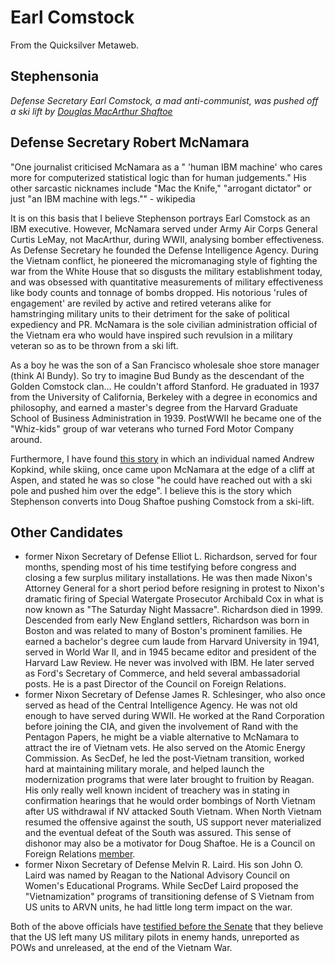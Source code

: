 
# Earl Comstock

From the Quicksilver Metaweb.

## Stephensonia


*Defense Secretary Earl Comstock, a mad anti-communist, was pushed off a ski lift by [Douglas MacArthur Shaftoe](/douglas-macarthur-shaftoe)*

## Defense Secretary Robert McNamara


"One journalist criticised McNamara as a " 'human IBM machine' who cares more for computerized statistical logic than for human judgements." His other sarcastic nicknames include "Mac the Knife," "arrogant dictator" or just "an IBM machine with legs."" - wikipedia

It is on this basis that I believe Stephenson portrays Earl Comstock as an IBM executive. However, McNamara served under Army Air Corps General Curtis LeMay, not MacArthur, during WWII, analysing bomber effectiveness. As Defense Secretary he founded the Defense Intelligence Agency. During the Vietnam conflict, he pioneered the micromanaging style of fighting the war from the White House that so disgusts the military establishment today, and was obsessed with quantitative measurements of military effectiveness like body counts and tonnage of bombs dropped. His notorious 'rules of engagement' are reviled by active and retired veterans alike for hamstringing military units to their detriment for the sake of political expediency and PR. McNamara is the sole civilian administration official of the Vietnam era who would have inspired such revulsion in a military veteran so as to be thrown from a ski lift.

As a boy he was the son of a San Francisco wholesale shoe store manager (think Al Bundy). So try to imagine Bud Bundy as the descendant of the Golden Comstock clan... He couldn't afford Stanford. He graduated in 1937 from the University of California, Berkeley with a degree in economics and philosophy, and earned a master's degree from the Harvard Graduate School of Business Administration in 1939. PostWWII he became one of the "Whiz-kids" group of war veterans who turned Ford Motor Company around.

Furthermore, I have found [this story](/http-www-nodutdol-com-maybbs-view-php-db-ndd-code-nddbb1-n-839-page-34) in which an individual named Andrew Kopkind, while skiing, once came upon McNamara at the edge of a cliff at Aspen, and stated he was so close "he could have reached out with a ski pole and pushed him over the edge". I believe this is the story which Stephenson converts into Doug Shaftoe pushing Comstock from a ski-lift.

## Other Candidates


* former Nixon Secretary of Defense Elliot L. Richardson, served for four months, spending most of his time testifying before congress and closing a few surplus military installations. He was then made Nixon's Attorney General for a short period before resigning in protest to Nixon's dramatic firing of Special Watergate Prosecutor Archibald Cox in what is now known as "The Saturday Night Massacre". Richardson died in 1999. Descended from early New England settlers, Richardson was born in Boston and was related to many of Boston's prominent families. He earned a bachelor's degree cum laude from Harvard University in 1941, served in World War II, and in 1945 became editor and president of the Harvard Law Review. He never was involved with IBM. He later served as Ford's Secretary of Commerce, and held several ambassadorial posts. He is a past Director of the Council on Foreign Relations.
* former Nixon Secretary of Defense James R. Schlesinger, who also once served as head of the Central Intelligence Agency. He was not old enough to have served during WWII. He worked at the Rand Corporation before joining the CIA, and given the involvement of Rand with the Pentagon Papers, he might be a viable alternative to McNamara to attract the ire of Vietnam vets. He also served on the Atomic Energy Commission. As SecDef, he led the post-Vietnam transition, worked hard at maintaining military morale, and helped launch the modernization programs that were later brought to fruition by Reagan. His only really well known incident of treachery was in stating in confirmation hearings that he would order bombings of North Vietnam after US withdrawal if NV attacked South Vietnam. When North Vietnam resumed the offensive against the south, US support never materialized and the eventual defeat of the South was assured. This sense of dishonor may also be a motivator for Doug Shaftoe. He is a Council on Foreign Relations [member](/http-www-cfr-org-bio-php-id-937).
* former Nixon Secretary of Defense Melvin R. Laird. His son John O. Laird was named by Reagan to the National Advisory Council on Women's Educational Programs. While SecDef Laird proposed the "Vietnamization" programs of transitioning defense of S Vietnam from US units to ARVN units, he had little long term impact on the war.


Both of the above officials have [testified before the Senate](/http-www-tech-mit-edu-v112-n43-nixon-43w-html) that they believe that the US left many US military pilots in enemy hands, unreported as POWs and unreleased, at the end of the Vietnam War.
